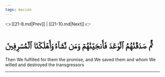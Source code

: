 ```yaml
---
tags: meccan
---
```


👈 [[21-8.md|Prev]] | [[21-10.md|Next]] 👉

# ثُمَّ صَدَقۡنَٰهُمُ ٱلۡوَعۡدَ فَأَنجَيۡنَٰهُمۡ وَمَن نَّشَآءُ وَأَهۡلَكۡنَا ٱلۡمُسۡرِفِينَ

Then We fulfilled for them the promise, and We saved them and whom We willed and destroyed the transgressors

---

